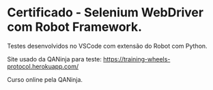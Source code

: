 # Certificado - Selenium WebDriver com Robot Framework.

Testes desenvolvidos no VSCode com extensão do Robot com Python.

Site usado da QANinja para teste: https://training-wheels-protocol.herokuapp.com/

Curso online pela QANinja.

